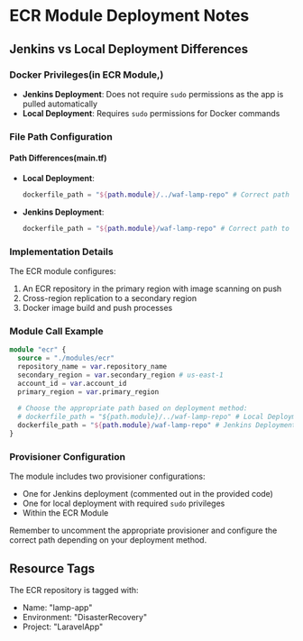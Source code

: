 # ECR Module Deployment Notes

## Jenkins vs Local Deployment Differences

### Docker Privileges(in ECR Module,)
- **Jenkins Deployment**: Does not require `sudo` permissions as the app is pulled automatically
- **Local Deployment**: Requires `sudo` permissions for Docker commands

### File Path Configuration

#### Path Differences(main.tf)
- **Local Deployment**: 
  ```terraform
  dockerfile_path = "${path.module}/../waf-lamp-repo" # Correct path to directory
  ```

- **Jenkins Deployment**: 
  ```terraform
  dockerfile_path = "${path.module}/waf-lamp-repo" # Correct path to directory
  ```

### Implementation Details

The ECR module configures:
1. An ECR repository in the primary region with image scanning on push
2. Cross-region replication to a secondary region
3. Docker image build and push processes

### Module Call Example

```terraform
module "ecr" {
  source = "./modules/ecr"
  repository_name = var.repository_name
  secondary_region = var.secondary_region # us-east-1
  account_id = var.account_id
  primary_region = var.primary_region
  
  # Choose the appropriate path based on deployment method:
  # dockerfile_path = "${path.module}/../waf-lamp-repo" # Local Deployment
  dockerfile_path = "${path.module}/waf-lamp-repo" # Jenkins Deployment
}
```

### Provisioner Configuration

The module includes two provisioner configurations:
- One for Jenkins deployment (commented out in the provided code)
- One for local deployment with required `sudo` privileges
- Within the ECR Module

Remember to uncomment the appropriate provisioner and configure the correct path depending on your deployment method.

## Resource Tags

The ECR repository is tagged with:
- Name: "lamp-app"
- Environment: "DisasterRecovery"
- Project: "LaravelApp"